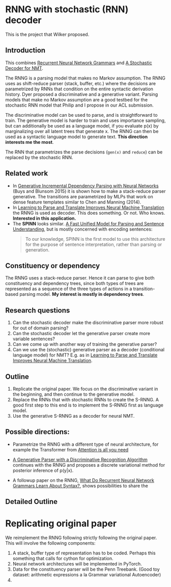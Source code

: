 
# RNNG with stochastic (RNN) decoder

This is the project that Wilker proposed.

## Introduction
This combines [Recurrent Neural Network Grammars](https://arxiv.org/abs/1602.07776) and [A Stochastic Decoder for NMT](https://arxiv.org/abs/1602.07776).

The RNNG is a parsing model that makes no Markov assumption. The RNNG uses as shift-reduce parser (stack, buffer, etc.) where the decisions are parametrized by RNNs that condition on the entire syntactic derivation history. Dyer proposed a discriminative and a generative variant. Parsing models that make no Markov assumption are a good testbed for the stochastic RNN model that Philip and I propose in our ACL submission.

The discriminative model can be used to parse, and is straightforward to train. The generative model is harder to train and uses importance sampling, but can additionally be used as a language model, if you evaluate p(x) by marginalizing over all latent trees that generate x. The RNNG can then be used as a syntactic language model to generate text. **This direction interests me the most**.

The RNN that parametrizes the parse decisions (`gen(x)` and `reduce`) can be replaced by the stochastic RNN.



## Related work

* In [Generative Incremental Dependency Parsing with Neural Networks](http://www.aclweb.org/anthology/P15-2142) (Buys and Blunsom 2015) it is shown how to make a stack-reduce parser generative. The transitions are parametrized by MLPs that work on dense feature templates similar to Chen and Manning (2014).
* In [Learning to Parse and Translate Improves Neural Machine Translation](https://arxiv.org/pdf/1702.03525.pdf) the RNNG is used as decoder. This does something. Or not. Who knows. **Interested in this application.**
* The **SPINN** looks similar. [A Fast Unified Model for Parsing and Sentence Understanding](http://www.foldl.me/uploads/papers/acl2016.pdf), but is mostly concerned with encoding sentences:
  > To our knowledge, SPINN is the first model to use this architecture for the purpose of sentence interpretation, rather than parsing or generation.

## Constituency or dependency

The RNNG uses a stack-reduce parser. Hence it can parse to give both constituency and dependency trees, since both types of trees are
represented as a sequence of the three types of actions in a transition-based parsing model. **My interest is mostly in dependency trees**.

## Research questions

1. Can the stochastic decoder make the discriminative parser more robust for out of domain parsing?
2. Can the stochastic decoder let the generative parser create more variable sentences?
3. Can we come up with another way of training the generative parser?
4. Can we use the (stochastic) generative parser as a decoder (conditional language model) for NMT? E.g. as in [Learning to Parse and Translate Improves Neural Machine Translation](https://arxiv.org/pdf/1702.03525.pdf).

## Outline

1. Replicate the original paper. We focus on the discriminative variant in the beginning, and then continue to the generative model.
2. Replace the RNNs that with stochastic RNNs to create the S-RNNG. A good first step to this end is to implement the S-RNNG first as language model.
3. Use the generative S-RNNG as a decoder for neural NMT.


## Possible directions:

* Parametrize the RNNG with a different type of neural architecture, for example the Transformer from [Attention is all you need](https://arxiv.org/pdf/1706.03762.pdf)

* [A Generative Parser with a Discriminative Recognition Algorithm](https://arxiv.org/pdf/1708.00415.pdf) continues with the RNNG and proposes a discrete variational method for posterior inference of p(y|x).

* A followup paper on the RNNG, [What Do Recurrent Neural Network Grammars Learn About Syntax?](https://arxiv.org/pdf/1611.05774.pdf), shows possibilities to share the  



## Detailed Outline

# Replicating original paper

We reimplement the RNNG following strictly following the original paper. This will involve the following components:

1. A stack, buffer type of representation has to be coded. Perhaps this something that calls for cython for optimization.
2. Neural network architectures will be implemented in PyTorch.
3. Data for the constituency parser will be the Penn Treebank. (Good toy dataset: arithmetic expressions a la Grammar variational Autoencoder)
4.
